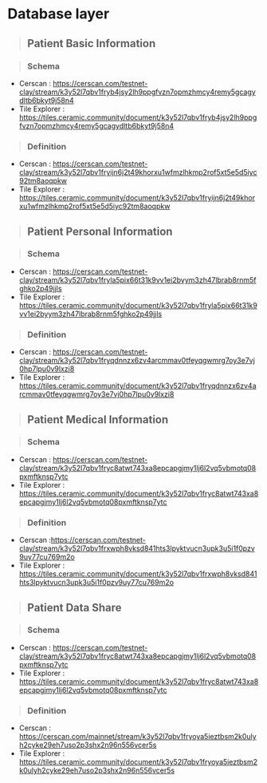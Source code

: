 # Database layer

> ## Patient Basic Information

> ### Schema

- Cerscan : https://cerscan.com/testnet-clay/stream/k3y52l7qbv1fryb4jsy2lh9ppgfvzn7opmzhmcy4remy5gcagydltb6bkyt9j58n4
- Tile Explorer : https://tiles.ceramic.community/document/k3y52l7qbv1fryb4jsy2lh9ppgfvzn7opmzhmcy4remy5gcagydltb6bkyt9j58n4

> ### Definition

- Cerscan : https://cerscan.com/testnet-clay/stream/k3y52l7qbv1fryijn6j2t49khorxu1wfmzlhkmp2rof5xt5e5d5iyc92tm8aoqpkw
- Tile Explorer : https://tiles.ceramic.community/document/k3y52l7qbv1fryijn6j2t49khorxu1wfmzlhkmp2rof5xt5e5d5iyc92tm8aoqpkw

> ## Patient Personal Information

> ### Schema

- Cerscan : https://cerscan.com/testnet-clay/stream/k3y52l7qbv1fryla5pix66t31k9vv1ei2byym3zh47lbrab8rnm5fghko2p49jjls
- Tile Explorer : https://tiles.ceramic.community/document/k3y52l7qbv1fryla5pix66t31k9vv1ei2byym3zh47lbrab8rnm5fghko2p49jjls

> ### Definition

- Cerscan : https://cerscan.com/testnet-clay/stream/k3y52l7qbv1fryqdnnzx6zv4arcmmav0tfeyqgwmrg7oy3e7vj0hp7lpu0v9lxzi8
- Tile Explorer : https://tiles.ceramic.community/document/k3y52l7qbv1fryqdnnzx6zv4arcmmav0tfeyqgwmrg7oy3e7vj0hp7lpu0v9lxzi8

> ## Patient Medical Information

> ### Schema

- Cerscan : https://cerscan.com/testnet-clay/stream/k3y52l7qbv1fryc8atwt743xa8epcapgjmy1lj6l2vq5vbmotq08pxmftknsp7ytc
- Tile Explorer : https://tiles.ceramic.community/document/k3y52l7qbv1fryc8atwt743xa8epcapgjmy1lj6l2vq5vbmotq08pxmftknsp7ytc

> ### Definition

- Cerscan :https://cerscan.com/testnet-clay/stream/k3y52l7qbv1frxwph8vksd841hts3lpyktvucn3upk3u5i1f0pzv9uy77cu769m2o
- Tile Explorer : https://tiles.ceramic.community/document/k3y52l7qbv1frxwph8vksd841hts3lpyktvucn3upk3u5i1f0pzv9uy77cu769m2o

> ## Patient Data Share

> ### Schema

- Cerscan : https://cerscan.com/testnet-clay/stream/k3y52l7qbv1fryc8atwt743xa8epcapgjmy1lj6l2vq5vbmotq08pxmftknsp7ytc
- Tile Explorer : https://tiles.ceramic.community/document/k3y52l7qbv1fryc8atwt743xa8epcapgjmy1lj6l2vq5vbmotq08pxmftknsp7ytc

> ### Definition

- Cerscan : https://cerscan.com/mainnet/stream/k3y52l7qbv1fryoya5ieztbsm2k0ulyh2cyke29eh7uso2p3shx2n96n556vcer5s
- Tile Explorer : https://tiles.ceramic.community/document/k3y52l7qbv1fryoya5ieztbsm2k0ulyh2cyke29eh7uso2p3shx2n96n556vcer5s